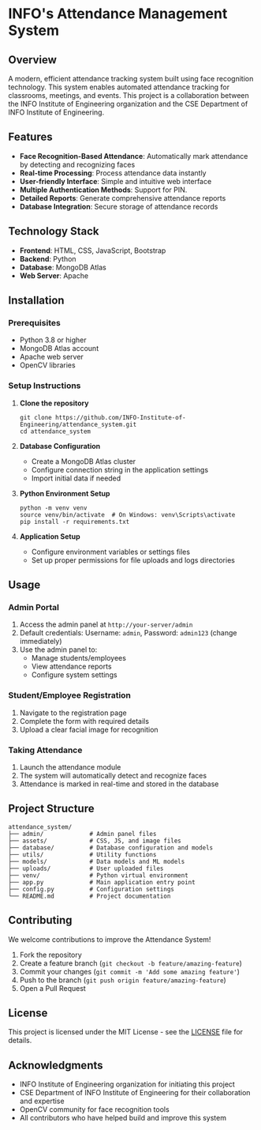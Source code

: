 # INFO's Attendance Management System

## Overview
A modern, efficient attendance tracking system built using face recognition technology. This system enables automated attendance tracking for classrooms, meetings, and events. This project is a collaboration between the INFO Institute of Engineering organization and the CSE Department of INFO Institute of Engineering.

## Features
- **Face Recognition-Based Attendance**: Automatically mark attendance by detecting and recognizing faces
- **Real-time Processing**: Process attendance data instantly
- **User-friendly Interface**: Simple and intuitive web interface
- **Multiple Authentication Methods**: Support for PIN.
- **Detailed Reports**: Generate comprehensive attendance reports
- **Database Integration**: Secure storage of attendance records

## Technology Stack
- **Frontend**: HTML, CSS, JavaScript, Bootstrap
- **Backend**: Python
- **Database**: MongoDB Atlas
- **Web Server**: Apache

## Installation

### Prerequisites
- Python 3.8 or higher
- MongoDB Atlas account
- Apache web server
- OpenCV libraries

### Setup Instructions
1. **Clone the repository**
   ```
   git clone https://github.com/INFO-Institute-of-Engineering/attendance_system.git
   cd attendance_system
   ```

2. **Database Configuration**
   - Create a MongoDB Atlas cluster
   - Configure connection string in the application settings
   - Import initial data if needed

3. **Python Environment Setup**
   ```
   python -m venv venv
   source venv/bin/activate  # On Windows: venv\Scripts\activate
   pip install -r requirements.txt
   ```

4. **Application Setup**
   - Configure environment variables or settings files
   - Set up proper permissions for file uploads and logs directories

## Usage

### Admin Portal
1. Access the admin panel at `http://your-server/admin`
2. Default credentials: Username: `admin`, Password: `admin123` (change immediately)
3. Use the admin panel to:
   - Manage students/employees
   - View attendance reports
   - Configure system settings

### Student/Employee Registration
1. Navigate to the registration page
2. Complete the form with required details
3. Upload a clear facial image for recognition

### Taking Attendance
1. Launch the attendance module
2. The system will automatically detect and recognize faces
3. Attendance is marked in real-time and stored in the database

## Project Structure
```
attendance_system/
├── admin/             # Admin panel files
├── assets/            # CSS, JS, and image files
├── database/          # Database configuration and models
├── utils/             # Utility functions
├── models/            # Data models and ML models
├── uploads/           # User uploaded files
├── venv/              # Python virtual environment
├── app.py             # Main application entry point
├── config.py          # Configuration settings
└── README.md          # Project documentation
```

## Contributing
We welcome contributions to improve the Attendance System!

1. Fork the repository
2. Create a feature branch (`git checkout -b feature/amazing-feature`)
3. Commit your changes (`git commit -m 'Add some amazing feature'`)
4. Push to the branch (`git push origin feature/amazing-feature`)
5. Open a Pull Request

## License
This project is licensed under the MIT License - see the [LICENSE](LICENSE) file for details.

## Acknowledgments
- INFO Institute of Engineering organization for initiating this project
- CSE Department of INFO Institute of Engineering for their collaboration and expertise
- OpenCV community for face recognition tools
- All contributors who have helped build and improve this system
